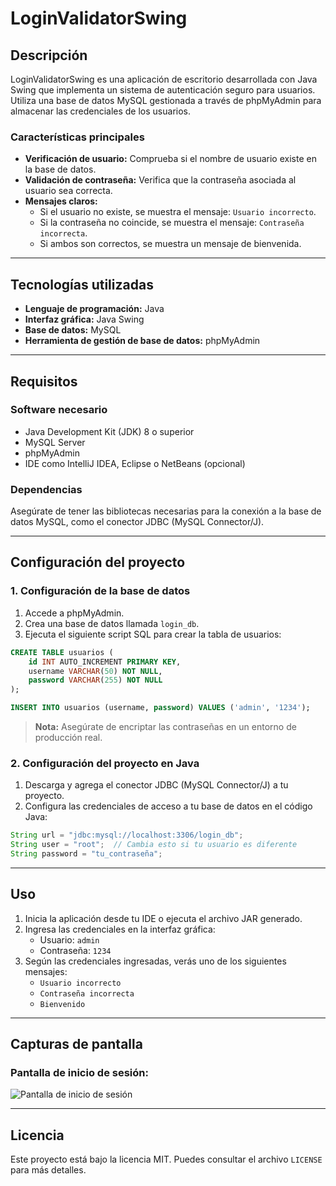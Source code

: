 # LoginValidatorSwing

## Descripción
LoginValidatorSwing es una aplicación de escritorio desarrollada con Java Swing que implementa un sistema de autenticación seguro para usuarios. Utiliza una base de datos MySQL gestionada a través de phpMyAdmin para almacenar las credenciales de los usuarios.

### Características principales
- **Verificación de usuario:** Comprueba si el nombre de usuario existe en la base de datos.
- **Validación de contraseña:** Verifica que la contraseña asociada al usuario sea correcta.
- **Mensajes claros:**
  - Si el usuario no existe, se muestra el mensaje: `Usuario incorrecto`.
  - Si la contraseña no coincide, se muestra el mensaje: `Contraseña incorrecta`.
  - Si ambos son correctos, se muestra un mensaje de bienvenida.

---

## Tecnologías utilizadas
- **Lenguaje de programación:** Java
- **Interfaz gráfica:** Java Swing
- **Base de datos:** MySQL
- **Herramienta de gestión de base de datos:** phpMyAdmin

---

## Requisitos
### Software necesario
- Java Development Kit (JDK) 8 o superior
- MySQL Server
- phpMyAdmin
- IDE como IntelliJ IDEA, Eclipse o NetBeans (opcional)

### Dependencias
Asegúrate de tener las bibliotecas necesarias para la conexión a la base de datos MySQL, como el conector JDBC (MySQL Connector/J).

---

## Configuración del proyecto
### 1. Configuración de la base de datos
1. Accede a phpMyAdmin.
2. Crea una base de datos llamada `login_db`.
3. Ejecuta el siguiente script SQL para crear la tabla de usuarios:

```sql
CREATE TABLE usuarios (
    id INT AUTO_INCREMENT PRIMARY KEY,
    username VARCHAR(50) NOT NULL,
    password VARCHAR(255) NOT NULL
);

INSERT INTO usuarios (username, password) VALUES ('admin', '1234');
```

> **Nota:** Asegúrate de encriptar las contraseñas en un entorno de producción real.

### 2. Configuración del proyecto en Java
1. Descarga y agrega el conector JDBC (MySQL Connector/J) a tu proyecto.
2. Configura las credenciales de acceso a tu base de datos en el código Java:

```java
String url = "jdbc:mysql://localhost:3306/login_db";
String user = "root";  // Cambia esto si tu usuario es diferente
String password = "tu_contraseña";
```

---

## Uso
1. Inicia la aplicación desde tu IDE o ejecuta el archivo JAR generado.
2. Ingresa las credenciales en la interfaz gráfica:
   - Usuario: `admin`
   - Contraseña: `1234`
3. Según las credenciales ingresadas, verás uno de los siguientes mensajes:
   - `Usuario incorrecto`
   - `Contraseña incorrecta`
   - `Bienvenido`

---

## Capturas de pantalla
### Pantalla de inicio de sesión:
![Pantalla de inicio de sesión](ruta/a/tu/imagen.png)

---

## Licencia
Este proyecto está bajo la licencia MIT. Puedes consultar el archivo `LICENSE` para más detalles.

